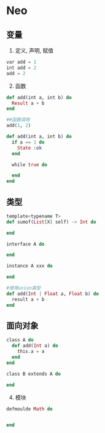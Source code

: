 # Neo

## 变量

1. 定义, 声明,  赋值

```elixir
var add = 1
int add = 2
add = 2
```

2. 函数

```elixir
def add(int a, int b) do
  Result a + b
end

##函数调用
add(1, 2)

def add(int a, int b) do
  if a == 1 do
    State :ok
  end

  while true do

  end
end
```

## 类型
```elixir
template<typename T>
def sumof(List[X] self) -> Int do

end

interface A do

end

instance A xxx do

end

#使用union类型
def add(Int | Float a, Float b) do
  result a + b
end
```


## 面向对象
```elixir
class A do
  def add(Int a) do
    this.a = a
  end
end

class B extends A do

end
```

4. 模块
```elixir
defmoulde Math do


end
```
